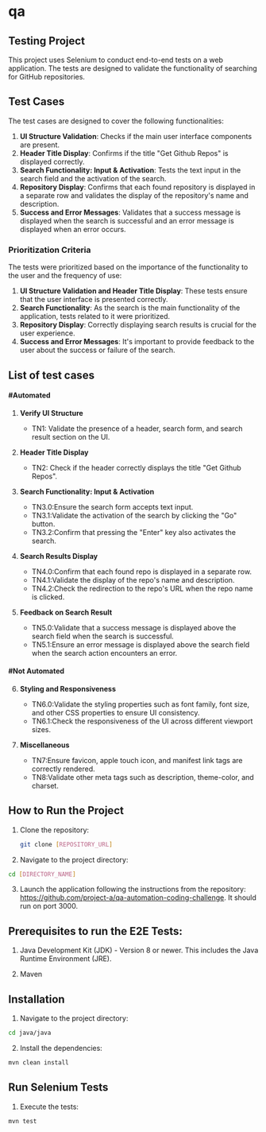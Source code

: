 # qa
## Testing Project

This project uses Selenium to conduct end-to-end tests on a web application. The tests are designed to validate the functionality of searching for GitHub repositories.

## Test Cases

The test cases are designed to cover the following functionalities:

1. **UI Structure Validation**: Checks if the main user interface components are present.
2. **Header Title Display**: Confirms if the title "Get Github Repos" is displayed correctly.
3. **Search Functionality: Input & Activation**: Tests the text input in the search field and the activation of the search.
4. **Repository Display**: Confirms that each found repository is displayed in a separate row and validates the display of the repository's name and description.
5. **Success and Error Messages**: Validates that a success message is displayed when the search is successful and an error message is displayed when an error occurs.

### Prioritization Criteria

The tests were prioritized based on the importance of the functionality to the user and the frequency of use:

1. **UI Structure Validation and Header Title Display**: These tests ensure that the user interface is presented correctly.
2. **Search Functionality**: As the search is the main functionality of the application, tests related to it were prioritized.
3. **Repository Display**: Correctly displaying search results is crucial for the user experience.
4. **Success and Error Messages**: It's important to provide feedback to the user about the success or failure of the search.


## List of test cases

#### #Automated
1. **Verify UI Structure**
   - TN1: Validate the presence of a header, search form, and search result section on the UI.
  
2. **Header Title Display**
   - TN2: Check if the header correctly displays the title "Get Github Repos".

3. **Search Functionality: Input & Activation**
    - TN3.0:Ensure the search form accepts text input.
    - TN3.1:Validate the activation of the search by clicking the "Go" button.
    - TN3.2:Confirm that pressing the "Enter" key also activates the search.

4. **Search Results Display**
    - TN4.0:Confirm that each found repo is displayed in a separate row.
    - TN4.1:Validate the display of the repo's name and description.
    - TN4.2:Check the redirection to the repo's URL when the repo name is clicked.

5. **Feedback on Search Result**
    - TN5.0:Validate that a success message is displayed above the search field when the search is successful.
    - TN5.1:Ensure an error message is displayed above the search field when the search action encounters an error.

#### #Not Automated

6. **Styling and Responsiveness**
    - TN6.0:Validate the styling properties such as font family, font size, and other CSS properties to ensure UI consistency.
    - TN6.1:Check the responsiveness of the UI across different viewport sizes.

7. **Miscellaneous**
    - TN7:Ensure favicon, apple touch icon, and manifest link tags are correctly rendered.
    - TN8:Validate other meta tags such as description, theme-color, and charset.

## How to Run the Project

1. Clone the repository:
   ```bash
   git clone [REPOSITORY_URL]
   ```

2. Navigate to the project directory:
```bash
cd [DIRECTORY_NAME]
```

3. Launch the application following the instructions from the repository: https://github.com/project-a/qa-automation-coding-challenge.
It should run on port 3000.


## Prerequisites to run the E2E Tests:
1. Java Development Kit (JDK) - Version 8 or newer. This includes the Java Runtime Environment (JRE).


2. Maven

## Installation

1. Navigate to the project directory:
```bash 
cd java/java
```
2. Install the dependencies:
```bash 
mvn clean install
```

## Run Selenium Tests

1. Execute the tests:
```bash 
mvn test
```
